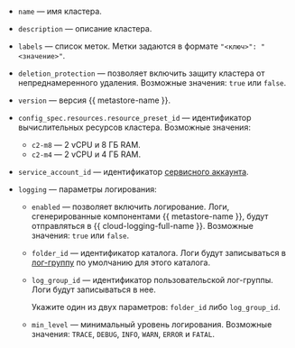 * `name` — имя кластера.
* `description` — описание кластера.
* `labels` — список меток. Метки задаются в формате `"<ключ>": "<значение>"`.
* `deletion_protection` — позволяет включить защиту кластера от непреднамеренного удаления. Возможные значения: `true` или `false`.
* `version` — версия {{ metastore-name }}.
* `config_spec.resources.resource_preset_id` — идентификатор вычислительных ресурсов кластера. Возможные значения:
  * `c2-m8` — 2 vCPU и 8 ГБ RAM.
  * `c2-m4` — 2 vCPU и 4 ГБ RAM.
* `service_account_id` — идентификатор [сервисного аккаунта](../../iam/concepts/users/service-accounts.md).
* `logging` — параметры логирования:

  * `enabled` — позволяет включить логирование. Логи, сгенерированные компонентами {{ metastore-name }}, будут отправляться в {{ cloud-logging-full-name }}. Возможные значения: `true` или `false`.
  * `folder_id` — идентификатор каталога. Логи будут записываться в [лог-группу](../../logging/concepts/log-group.md) по умолчанию для этого каталога.
  * `log_group_id` — идентификатор пользовательской лог-группы. Логи будут записываться в нее.

      Укажите один из двух параметров: `folder_id` либо `log_group_id`.

  * `min_level` — минимальный уровень логирования. Возможные значения: `TRACE`, `DEBUG`, `INFO`, `WARN`, `ERROR` и `FATAL`.